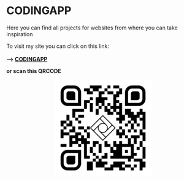 # CODINGAPP
Here you can find all projects for websites from where you can take inspiration

To visit my site you can click on this link:
<br>
<br>
<strong>--> <strong><a href="https://codingapp.net/"><strong>CODINGAPP<strong></a>
<br>
<p>or scan this QRCODE</p>
<img src="images/QRCode/qr-code.png" style="width: 50%; display: block; margin-left: auto; margin-right: auto;">


